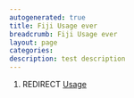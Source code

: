 ```yaml
---
autogenerated: true
title: Fiji Usage ever
breadcrumb: Fiji Usage ever
layout: page
categories: 
description: test description
---
```


1.  REDIRECT [Usage](Usage)
